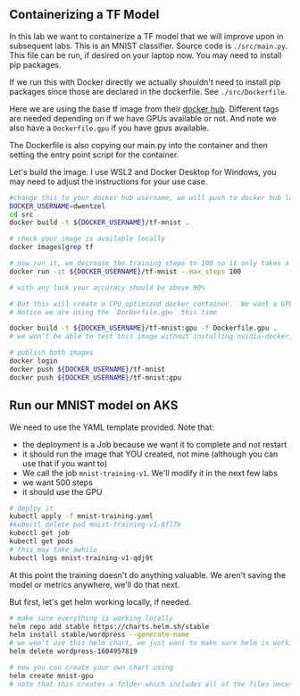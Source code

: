 ## Containerizing a TF Model

In this lab we want to containerize a TF model that we will improve upon in subsequent labs.  This is an MNIST classifier.  Source code is `./src/main.py`.  This file can be run, if desired on your laptop now.  You may need to install pip packages. 

If we run this with Docker directly we actually shouldn't need to install pip packages since those are declared in the dockerfile.  See `./src/Dockerfile`.

Here we are using the base tf image from their [docker hub](https://hub.docker.com/r/tensorflow/tensorflow/tags/).  Different tags are needed depending on if we have GPUs available or not.  And note we also have a `Dockerfile.gpu` if you have gpus available.  

The Dockerfile is also copying our main.py into the container and then setting the entry point script for the container.  

Let's build the image.  I use WSL2 and Docker Desktop for Windows, you may need to adjust the instructions for your use case.  

```bash
#change this to your docker hub username, we will push to docker hub later.  If you'd rather use ACR, feel free to adjust the instructions accordingly
DOCKER_USERNAME=dwentzel
cd src
docker build -t ${DOCKER_USERNAME}/tf-mnist .

# check your image is available locally
docker images|grep tf

# now run it, we decrease the training steps to 100 so it only takes a few mins on our machine
docker run -it ${DOCKER_USERNAME}/tf-mnist --max_steps 100

# with any luck your accuracy should be above 90%

# But this will create a CPU optimized docker container.  We want a GPU optimized container.  We can do this even if your laptop doesn't have a GPU to test with.
# Notice we are using the `Dockerfile.gpu` this time

docker build -t ${DOCKER_USERNAME}/tf-mnist:gpu -f Dockerfile.gpu .
# we won't be able to test this image without installing nvidia-docker, which you can research on your own.  Note that gpu-based docker containers will only work on Linux or WSL, hence why we aren't testing locally.  We'll instead test in Azure later.  

# publish both images
docker login
docker push ${DOCKER_USERNAME}/tf-mnist
docker push ${DOCKER_USERNAME}/tf-mnist:gpu
```

## Run our MNIST model on AKS

We need to use the YAML template provided.  Note that:
* the deployment is a Job because we want it to complete and not restart
* it should run the image that YOU created, not mine (although you can use that if you want to)
* We call the job `mnist-training-v1`.  We'll modify it in the next few labs
* we want 500 steps
* it should use the GPU

```bash
# deploy it
kubectl apply -f mnist-training.yaml
#kubectl delete pod mnist-training-v1-6fl7k
kubectl get job
kubectl get pods
# this may take awhile
kubectl logs mnist-training-v1-qdj9t
```

At this point the training doesn't do anything valuable.  We aren't saving the model or metrics anywhere, we'll do that next.  

But first, let's get helm working locally, if needed.

```bash
# make sure everything is working locally
helm repo add stable https://charts.helm.sh/stable
helm install stable/wordpress --generate-name
# we won't use this helm chart, we just want to make sure helm is working
helm delete wordpress-1604957819

# now you can create your own chart using
helm create mnist-gpu
# note that this creates a folder which includes all of the files necessary to create your own package.  
```

